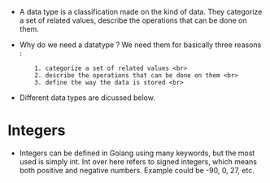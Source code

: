 * A data type is a classification made on the kind of data. They categorize a set of related values, describe the operations that can be done on them. 

* Why do we need a datatype ? We need them for basically three reasons : <br>
          
          1. categorize a set of related values <br>
          2. describe the operations that can be done on them <br>
          3. define the way the data is stored <br>


* Different data types are dicussed below.


# Integers #

* Integers can be defined in Golang using many keywords, but the most used is simply int. Int over here refers to signed integers, which means both positive and negative numbers. Example could be -90, 0, 27, etc.
